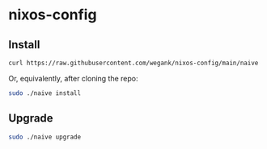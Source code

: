 # nixos-config

## Install

```bash
curl https://raw.githubusercontent.com/wegank/nixos-config/main/naive | sudo bash -s -- netinstall
```

Or, equivalently, after cloning the repo:

```bash
sudo ./naive install
```

## Upgrade

```bash
sudo ./naive upgrade
```
